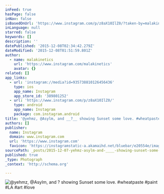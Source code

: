```yaml
---
inFeed: true
hasPage: false
inNav: false
isBasedOnUrl: 'https://www.instagram.com/p/z8aX10IlZ0/?taken-by=malakinetics'
inLanguage: null
starred: false
keywords: []
description: ''
datePublished: '2015-12-08T02:34:42.279Z'
dateModified: '2015-12-08T01:51:59.801Z'
author:
  - name: malakinetics
    url: 'https://www.instagram.com/malakinetics'
    avatar: {}
related: []
app_links:
  - url: 'instagram://media?id=935738810126456436'
    type: ios
    app_name: Instagram
    app_store_id: '389801252'
  - url: 'https://www.instagram.com/p/z8aX10IlZ0/'
    type: android
    app_name: Instagram
    package: com.instagram.android
title: '@yehmz, @Asylm, and __?__ showing Sunset some love. #wheatpaste #paint #LA #art #love'
authors: []
publisher:
  name: Instagram
  domain: www.instagram.com
  url: 'https://www.instagram.com'
  favicon: 'https://instagramstatic-a.akamaihd.net/bluebar/e20554e/images/ico/favicon.ico'
sourcePath: _posts/2015-12-07-yehmz-asylm-and-____-showing-sunset-some-love-wheatpa.md
published: true
_type: Photograph
_context: 'http://schema.org'

---
```

![@yehmz, @Asylm, and __?__ showing Sunset some love. #wheatpaste #paint #LA #art #love](https://s3-us-west-2.amazonaws.com/the-grid-img/p/4b4f0c6505487b9124a10c9aa6f798998520635f.jpg)